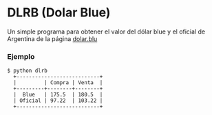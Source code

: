 # DLRB (Dolar Blue)
Un simple programa para obtener el valor del dólar blue y el oficial de Argentina de la página [dolar.blu](https://www.dolar.blue)

### Ejemplo
```
$ python dlrb
  +---------------------------+
  |         | Compra | Venta  |
  +---------+--------+--------+
  |  Blue   | 175.5  | 180.5  |
  | Oficial | 97.22  | 103.22 |
  +---------------------------+

```
